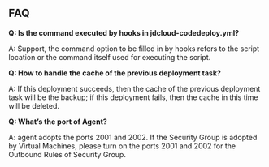 ## FAQ

**Q: Is the command executed by hooks in jdcloud-codedeploy.yml?**

A: Support, the command option to be filled in by hooks refers to the script location or the command itself used for executing the script.

**Q: How to handle the cache of the previous deployment task?**

A: If this deployment succeeds, then the cache of the previous deployment task will be the backup; if this deployment fails, then the cache in this time will be deleted.

**Q: What’s the port of Agent?**

A: agent adopts the ports 2001 and 2002. If the Security Group is adopted by Virtual Machines, please turn on the ports 2001 and 2002 for the Outbound Rules of Security Group.
